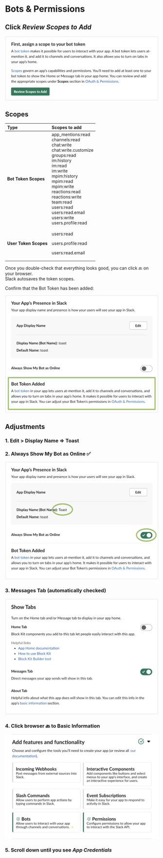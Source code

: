 # Bots & Permissions

## Click _Review Scopes to Add_

![](../../.gitbook/assets/image%20%2835%29.png)

## Scopes

<table>
  <thead>
    <tr>
      <th style="text-align:left">Type</th>
      <th style="text-align:left">Scopes to add</th>
    </tr>
  </thead>
  <tbody>
    <tr>
      <td style="text-align:left"><b>Bot Token</b>  <b>Scopes</b>
      </td>
      <td style="text-align:left">app_mentions:read
        <br />channels:read
        <br />chat:write
        <br />chat:write.customize
        <br />groups:read
        <br />im:history
        <br />im:read
        <br />im:write
        <br />mpim:history
        <br />mpim:read
        <br />mpim:write
        <br />reactions:read
        <br />reactions:write
        <br />team:read
        <br />users:read
        <br />users:read.email
        <br />users:write
        <br />users.profile:read</td>
    </tr>
    <tr>
      <td style="text-align:left"><b>User Token Scopes</b>
      </td>
      <td style="text-align:left">
        <p>users:read</p>
        <p>users.profile:read</p>
        <p>users:read.email</p>
      </td>
    </tr>
  </tbody>
</table>

Once you double-check that everything looks good, you can click 🔙 on your browser.  
Slack autosaves the token scopes.

Confirm that the Bot Token has been added:

![](../../.gitbook/assets/image%20%2840%29.png)

## Adjustments

### 1. Edit &gt; Display Name =&gt; Toast

### 2. Always Show My Bot as Online ✅ 

![](../../.gitbook/assets/image%20%2825%29.png)

### 3. Messages Tab \(automatically checked\)

![](../../.gitbook/assets/image%20%2836%29.png)

### 4. Click browser 🔙 to Basic Information

![&quot;Add features and functionality&quot; should now look like this.](../../.gitbook/assets/image%20%2816%29.png)

### 5. Scroll down until you see _App Credentials_


